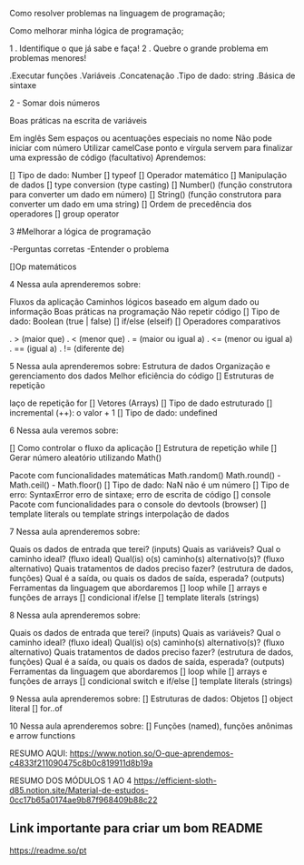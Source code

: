 Como resolver problemas na linguagem de programação;

Como melhorar minha lógica de programação;

1 . Identifique o que já sabe e faça!
2 . Quebre o grande problema em problemas menores!

.Executar funções
.Variáveis
.Concatenação
.Tipo de dado: string
.Básica de sintaxe

2 - Somar dois números

Boas práticas na escrita de variáveis

Em inglês
Sem espaços ou acentuações especiais no nome
Não pode iniciar com número
Utilizar camelCase
ponto e vírgula servem para finalizar uma expressão de código (facultativo)
Aprendemos:

[] Tipo de dado: Number
[] typeof
[] Operador matemático
[] Manipulação de dados
[] type conversion (type casting)
[] Number() (função construtora para converter um dado em número)
[] String() (função construtora para converter um dado em uma string)
[] Ordem de precedência dos operadores
[] group operator

3
#Melhorar a lógica de programação

-Perguntas corretas
-Entender o problema

[]Op matemáticos

4
Nessa aula aprenderemos sobre:

Fluxos da aplicação
Caminhos lógicos baseado em algum dado ou informação
Boas práticas na programação
Não repetir código
[] Tipo de dado: Boolean (true | false)
[] if/else (elseif)
[] Operadores comparativos

. > (maior que)
. < (menor que)
. = (maior ou igual a)
. <= (menor ou igual a)
. == (igual a)
. != (diferente de)

5
Nessa aula aprenderemos sobre:
Estrutura de dados
Organização e gerenciamento dos dados
Melhor eficiência do código
[] Estruturas de repetição

laço de repetição
for
[] Vetores (Arrays)
[] Tipo de dado estruturado
[] incremental (++): o valor + 1
[] Tipo de dado: undefined

6
Nessa aula veremos sobre:

[] Como controlar o fluxo da aplicação
[] Estrutura de repetição while
[] Gerar número aleatório utilizando Math()

Pacote com funcionalidades matemáticas
Math.random()
Math.round() - Math.ceil() - Math.floor()
[] Tipo de dado: NaN
não é um número
[] Tipo de erro: SyntaxError
erro de sintaxe; erro de escrita de código
[] console
Pacote com funcionalidades para o console do devtools (browser)
[] template literals ou template strings
interpolação de dados

7
Nessa aula aprenderemos sobre:

Quais os dados de entrada que terei? (inputs)
Quais as variáveis?
Qual o caminho ideal? (fluxo ideal)
Qual(is) o(s) caminho(s) alternativo(s)? (fluxo alternativo)
Quais tratamentos de dados preciso fazer? (estrutura de dados, funções)
Qual é a saída, ou quais os dados de saída, esperada? (outputs)
Ferramentas da linguagem que abordaremos
[] loop while
[] arrays e funções de arrays
[] condicional if/else
[] template literals (strings)

8
Nessa aula aprenderemos sobre:

Quais os dados de entrada que terei? (inputs)
Quais as variáveis?
Qual o caminho ideal? (fluxo ideal)
Qual(is) o(s) caminho(s) alternativo(s)? (fluxo alternativo)
Quais tratamentos de dados preciso fazer? (estrutura de dados, funções)
Qual é a saída, ou quais os dados de saída, esperada? (outputs)
Ferramentas da linguagem que abordaremos
[] loop while
[] arrays e funções de arrays
[] condicional switch e if/else
[] template literals (strings)

9
Nessa aula aprenderemos sobre:
[] Estruturas de dados: Objetos
[] object literal
[] for..of

10
Nessa aula aprenderemos sobre:
[] Funções (named), funções anônimas e arrow functions

RESUMO AQUI:
https://www.notion.so/O-que-aprendemos-c4833f211090475c8b0c819911d8b19a

RESUMO DOS MÓDULOS 1 AO 4
https://efficient-sloth-d85.notion.site/Material-de-estudos-0cc17b65a0174ae9b87f968409b88c22

## Link importante para criar um bom README

https://readme.so/pt
